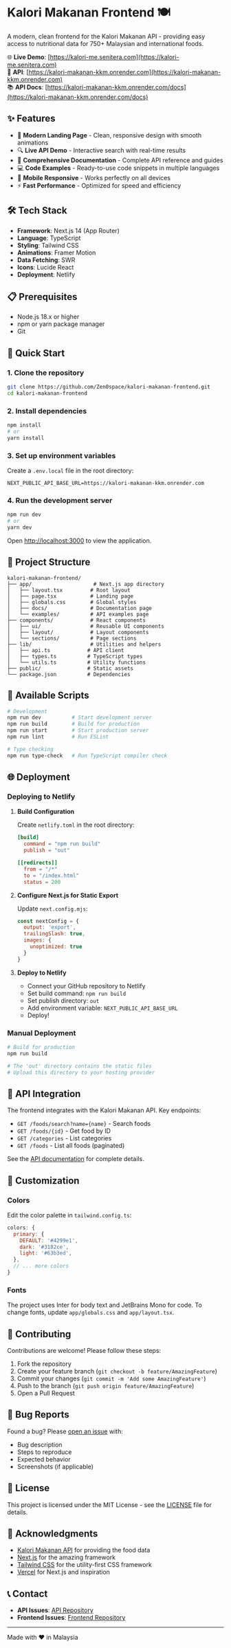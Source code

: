 # Kalori Makanan Frontend 🍽️

A modern, clean frontend for the Kalori Makanan API - providing easy access to nutritional data for 750+ Malaysian and international foods.

🌐 **Live Demo**: [https://kalori-me.senitera.com](https://kalori-me.senitera.com)  
🚀 **API**: [https://kalori-makanan-kkm.onrender.com](https://kalori-makanan-kkm.onrender.com)  
📚 **API Docs**: [https://kalori-makanan-kkm.onrender.com/docs](https://kalori-makanan-kkm.onrender.com/docs)

## ✨ Features

- 🎯 **Modern Landing Page** - Clean, responsive design with smooth animations
- 🔍 **Live API Demo** - Interactive search with real-time results
- 📖 **Comprehensive Documentation** - Complete API reference and guides
- 💻 **Code Examples** - Ready-to-use code snippets in multiple languages
- 📱 **Mobile Responsive** - Works perfectly on all devices
- ⚡ **Fast Performance** - Optimized for speed and efficiency

## 🛠️ Tech Stack

- **Framework**: Next.js 14 (App Router)
- **Language**: TypeScript
- **Styling**: Tailwind CSS
- **Animations**: Framer Motion
- **Data Fetching**: SWR
- **Icons**: Lucide React
- **Deployment**: Netlify

## 📋 Prerequisites

- Node.js 18.x or higher
- npm or yarn package manager
- Git

## 🚀 Quick Start

### 1. Clone the repository

```bash
git clone https://github.com/Zen0space/kalori-makanan-frontend.git
cd kalori-makanan-frontend
```

### 2. Install dependencies

```bash
npm install
# or
yarn install
```

### 3. Set up environment variables

Create a `.env.local` file in the root directory:

```env
NEXT_PUBLIC_API_BASE_URL=https://kalori-makanan-kkm.onrender.com
```

### 4. Run the development server

```bash
npm run dev
# or
yarn dev
```

Open [http://localhost:3000](http://localhost:3000) to view the application.

## 📁 Project Structure

```
kalori-makanan-frontend/
├── app/                    # Next.js app directory
│   ├── layout.tsx         # Root layout
│   ├── page.tsx           # Landing page
│   ├── globals.css        # Global styles
│   ├── docs/              # Documentation page
│   └── examples/          # API examples page
├── components/            # React components
│   ├── ui/                # Reusable UI components
│   ├── layout/            # Layout components
│   └── sections/          # Page sections
├── lib/                   # Utilities and helpers
│   ├── api.ts            # API client
│   ├── types.ts          # TypeScript types
│   └── utils.ts          # Utility functions
├── public/               # Static assets
└── package.json          # Dependencies
```

## 🔧 Available Scripts

```bash
# Development
npm run dev          # Start development server
npm run build        # Build for production
npm run start        # Start production server
npm run lint         # Run ESLint

# Type checking
npm run type-check   # Run TypeScript compiler check
```

## 🌐 Deployment

### Deploying to Netlify

1. **Build Configuration**

   Create `netlify.toml` in the root directory:

   ```toml
   [build]
     command = "npm run build"
     publish = "out"

   [[redirects]]
     from = "/*"
     to = "/index.html"
     status = 200
   ```

2. **Configure Next.js for Static Export**

   Update `next.config.mjs`:

   ```javascript
   const nextConfig = {
     output: 'export',
     trailingSlash: true,
     images: {
       unoptimized: true
     }
   }
   ```

3. **Deploy to Netlify**

   - Connect your GitHub repository to Netlify
   - Set build command: `npm run build`
   - Set publish directory: `out`
   - Add environment variable: `NEXT_PUBLIC_API_BASE_URL`
   - Deploy!

### Manual Deployment

```bash
# Build for production
npm run build

# The 'out' directory contains the static files
# Upload this directory to your hosting provider
```

## 🔌 API Integration

The frontend integrates with the Kalori Makanan API. Key endpoints:

- `GET /foods/search?name={name}` - Search foods
- `GET /foods/{id}` - Get food by ID
- `GET /categories` - List categories
- `GET /foods` - List all foods (paginated)

See the [API documentation](https://kalori-makanan-kkm.onrender.com/docs) for complete details.

## 🎨 Customization

### Colors

Edit the color palette in `tailwind.config.ts`:

```javascript
colors: {
  primary: {
    DEFAULT: '#4299e1',
    dark: '#3182ce',
    light: '#63b3ed',
  },
  // ... more colors
}
```

### Fonts

The project uses Inter for body text and JetBrains Mono for code. To change fonts, update `app/globals.css` and `app/layout.tsx`.

## 🤝 Contributing

Contributions are welcome! Please follow these steps:

1. Fork the repository
2. Create your feature branch (`git checkout -b feature/AmazingFeature`)
3. Commit your changes (`git commit -m 'Add some AmazingFeature'`)
4. Push to the branch (`git push origin feature/AmazingFeature`)
5. Open a Pull Request

## 🐛 Bug Reports

Found a bug? Please [open an issue](https://github.com/Zen0space/kalori-makanan-frontend/issues) with:

- Bug description
- Steps to reproduce
- Expected behavior
- Screenshots (if applicable)

## 📄 License

This project is licensed under the MIT License - see the [LICENSE](LICENSE) file for details.

## 🙏 Acknowledgments

- [Kalori Makanan API](https://github.com/Zen0space/kalori-makanan-kkm) for providing the food data
- [Next.js](https://nextjs.org/) for the amazing framework
- [Tailwind CSS](https://tailwindcss.com/) for the utility-first CSS framework
- [Vercel](https://vercel.com/) for Next.js and inspiration

## 📞 Contact

- **API Issues**: [API Repository](https://github.com/Zen0space/kalori-makanan-kkm)
- **Frontend Issues**: [Frontend Repository](https://github.com/Zen0space/kalori-makanan-frontend)

---

Made with ❤️ in Malaysia